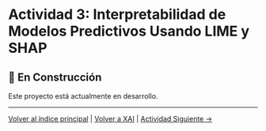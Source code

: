 # Actividad 3: Interpretabilidad de Modelos Predictivos Usando LIME y SHAP

## 🚧 En Construcción

Este proyecto está actualmente en desarrollo.

---

[Volver al índice principal](../../README.md) | [Volver a XAI](../README.md) | [Actividad Siguiente →](../Actividad_4_Scoring_Crediticio/README.md)